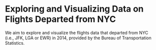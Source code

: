 # Exploring and Visualizing Data on Flights Departed from NYC
 We aim to explore and visualize the flights data that departed from NYC (i.e., JFK, LGA or EWR) in 2014, provided by the Bureau of Transportation Statistics.
